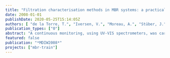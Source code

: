 ```yaml
---
title: "Filtration characterisation methods in MBR systems: a practical comparison"
date: 2008-01-01
publishDate: 2020-05-25T15:14:05Z
authors: [ "de la Torre, T.", "Iversen, V.", "Moreau, A.", "Stüber, J." ]
publication_types: ["0"]
abstract: "A continuous monitoring, using UV-VIS spectrometers, was carried out in Berlin from 2010 to 2012. It combined (i) continuous measurements of the quality and flow rates of combined sewer overflows (CSO) at one main CSO outlet downstream of the overflow structure and (ii) continuous measurements of water quality parameters at five sites within the urban stretch of the receiving River Spree. Locally, the collection of data aims at (i) characterizing CSO emissions, (ii) assessing the local dynamics and intensity of CSO impacts on the river and (iii) calibrating sewer and river water quality models being part of a planning tool for future CSO management in Berlin (Riechel et al., 2011). UV-VIS spectrometers are in-situ probes, which measure absorbance spectra ranging from UV to visual wavelengths. Concentrations, such as chemical oxygen demand (COD), are calculated from these spectra. Due to the varying composition of waste and river water a local calibration is required to enhance the measurement quality. According to Gamerith et al. (2011), manufacturer global calibration can lead to systematic error up to 50% for COD measurements."
featured: false
publication: "*MDIW2008*"
projects: ["mbr-train"]
---
```


